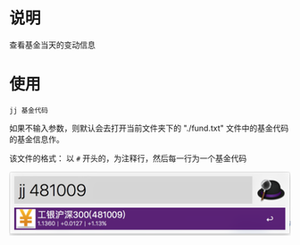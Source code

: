 # 说明

查看基金当天的变动信息

# 使用

`jj 基金代码`

如果不输入参数，则默认会去打开当前文件夹下的 "./fund.txt" 文件中的基金代码的基金信息作。

该文件的格式：
以 `#` 开头的，为注释行，然后每一行为一个基金代码

![img](./demo.png)